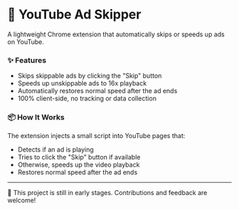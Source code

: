 ﻿# 🎯 YouTube Ad Skipper

A lightweight Chrome extension that automatically skips or speeds up ads on YouTube.

### ✨ Features

- Skips skippable ads by clicking the "Skip" button
- Speeds up unskippable ads to 16x playback
- Automatically restores normal speed after the ad ends
- 100% client-side, no tracking or data collection

### 📦 How It Works

The extension injects a small script into YouTube pages that:
- Detects if an ad is playing
- Tries to click the "Skip" button if available
- Otherwise, speeds up the video playback
- Restores normal speed after the ad ends

---

🔧 This project is still in early stages. Contributions and feedback are welcome!
